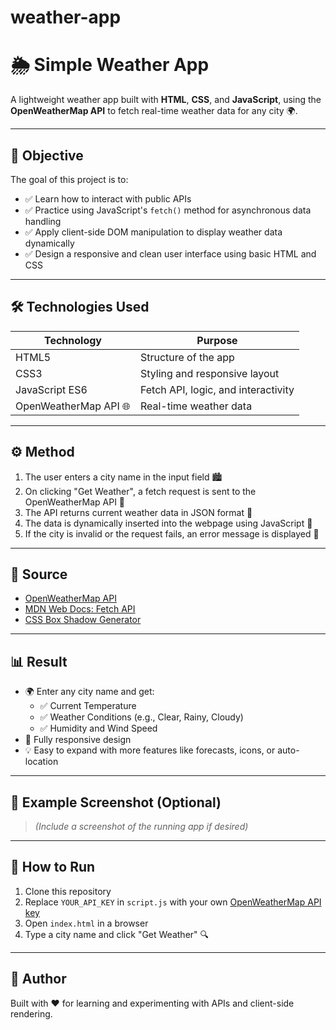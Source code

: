 # weather-app
# 🌦️ Simple Weather App

A lightweight weather app built with **HTML**, **CSS**, and **JavaScript**, using the **OpenWeatherMap API** to fetch real-time weather data for any city 🌍.

---

## 🎯 Objective

The goal of this project is to:

- ✅ Learn how to interact with public APIs
- ✅ Practice using JavaScript's `fetch()` method for asynchronous data handling
- ✅ Apply client-side DOM manipulation to display weather data dynamically
- ✅ Design a responsive and clean user interface using basic HTML and CSS

---

## 🛠️ Technologies Used

| Technology      | Purpose                           |
|----------------|------------------------------------|
| HTML5           | Structure of the app               |
| CSS3            | Styling and responsive layout      |
| JavaScript ES6  | Fetch API, logic, and interactivity|
| OpenWeatherMap API 🌐 | Real-time weather data         |

---

## ⚙️ Method

1. The user enters a city name in the input field 🏙️
2. On clicking "Get Weather", a fetch request is sent to the OpenWeatherMap API 📡
3. The API returns current weather data in JSON format 📁
4. The data is dynamically inserted into the webpage using JavaScript 🧠
5. If the city is invalid or the request fails, an error message is displayed 🚫

---

## 🔗 Source

- [OpenWeatherMap API](https://openweathermap.org/api)
- [MDN Web Docs: Fetch API](https://developer.mozilla.org/en-US/docs/Web/API/Fetch_API)
- [CSS Box Shadow Generator](https://cssmash.com/tools/css-box-shadow-generator)

---

## 📊 Result

- 🌍 Enter any city name and get:
  - ✅ Current Temperature
  - ✅ Weather Conditions (e.g., Clear, Rainy, Cloudy)
  - ✅ Humidity and Wind Speed
- 📱 Fully responsive design
- 💡 Easy to expand with more features like forecasts, icons, or auto-location

---

## 🧪 Example Screenshot (Optional)

> *(Include a screenshot of the running app if desired)*

---

## 🚀 How to Run

1. Clone this repository
2. Replace `YOUR_API_KEY` in `script.js` with your own [OpenWeatherMap API key](https://openweathermap.org/)
3. Open `index.html` in a browser
4. Type a city name and click "Get Weather" 🔍

---

## 📝 Author

Built with ❤️ for learning and experimenting with APIs and client-side rendering.
